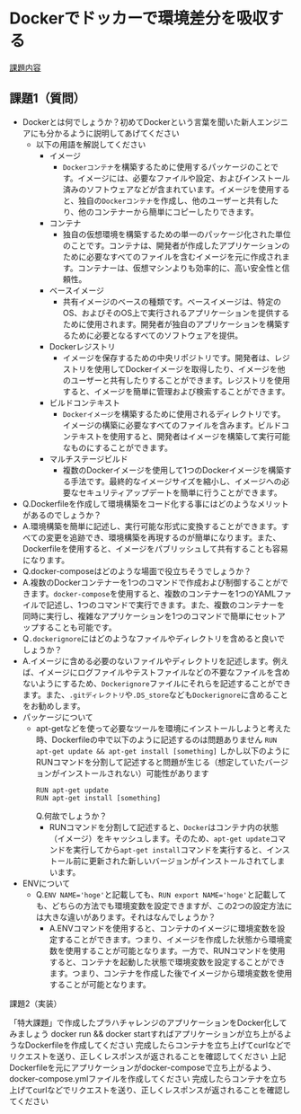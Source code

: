 # Dockerでドッカーで環境差分を吸収する
[課題内容](https://airtable.com/appPxhCPFYGqqN9YU/tblVlFr2q4lIqDKYc/viwX8r6DpCRp80swL/recI2RzOBDp8Fbvzz?blocks=hide)

## 課題1（質問）
- Dockerとは何でしょうか？初めてDockerという言葉を聞いた新人エンジニアにも分かるように説明してあげてください
  - 以下の用語を解説してください
    - イメージ
      - `Dockerコンテナ`を構築するために使用するパッケージのことです。イメージには、必要なファイルや設定、およびインストール済みのソフトウェアなどが含まれています。イメージを使用すると、独自の`Dockerコンテナ`を作成し、他のユーザーと共有したり、他のコンテナーから簡単にコピーしたりできます。 
    - コンテナ
      - 独自の仮想環境を構築するための単一のパッケージ化された単位のことです。コンテナは、開発者が作成したアプリケーションのために必要なすべてのファイルを含むイメージを元に作成されます。コンテナーは、仮想マシンよりも効率的に、高い安全性と信頼性。 
    - ベースイメージ
      - 共有イメージのベースの種類です。ベースイメージは、特定のOS、およびそのOS上で実行されるアプリケーションを提供するために使用されます。開発者が独自のアプリケーションを構築するために必要となるすべてのソフトウェアを提供。
    - Dockerレジストリ
      - イメージを保存するための中央リポジトリです。開発者は、レジストリを使用してDockerイメージを取得したり、イメージを他のユーザーと共有したりすることができます。レジストリを使用すると、イメージを簡単に管理および検索することができます。
    - ビルドコンテキスト
      - `Dockerイメージ`を構築するために使用されるディレクトリです。イメージの構築に必要なすべてのファイルを含みます。ビルドコンテキストを使用すると、開発者はイメージを構築して実行可能なものにすることができます。
    - マルチステージビルド
      - 複数のDockerイメージを使用して1つのDockerイメージを構築する手法です。最終的なイメージサイズを縮小し、イメージへの必要なセキュリティアップデートを簡単に行うことができます。
- Q.Dockerfileを作成して環境構築をコード化する事にはどのようなメリットがあるのでしょうか？
- A.環境構築を簡単に記述し、実行可能な形式に変換することができます。すべての変更を追跡でき、環境構築を再現するのが簡単になります。また、Dockerfileを使用すると、イメージをパブリッシュして共有することも容易になります。
- Q.docker-composeはどのような場面で役立ちそうでしょうか？
- A.複数のDockerコンテナーを1つのコマンドで作成および制御することができます。`docker-compose`を使用すると、複数のコンテナーを1つのYAMLファイルで記述し、1つのコマンドで実行できます。また、複数のコンテナーを同時に実行し、複雑なアプリケーションを1つのコマンドで簡単にセットアップすることも可能です。
- Q`.dockerignore`にはどのようなファイルやディレクトリを含めると良いでしょうか？
- A.イメージに含める必要のないファイルやディレクトリを記述します。例えば、イメージにログファイルやテストファイルなどの不要なファイルを含めないようにするため、`Dockerignore`ファイルにそれらを記述することができます。また、`.gitディレクトリ`や`.DS_store`なども`Dockerignore`に含めることをお勧めします。
- パッケージについて 
  - apt-getなどを使って必要なツールを環境にインストールしようと考えた時、Dockerfileの中で以下のように記述するのは問題ありません
    `RUN apt-get update && apt-get install [something]`
    しかし以下のようにRUNコマンドを分割して記述すると問題が生じる（想定していたバージョンがインストールされない）可能性があります
    ```
    RUN apt-get update
    RUN apt-get install [something]
    ```
    Q.何故でしょうか？
    - RUNコマンドを分割して記述すると、`Docker`はコンテナ内の状態（イメージ）をキャッシュします。そのため、`apt-get update`コマンドを実行してから`apt-get install`コマンドを実行すると、インストール前に更新された新しいバージョンがインストールされてしまいます。
- ENVについて 
  - Q.`ENV NAME='hoge'`と記載しても、`RUN export NAME='hoge'`と記載しても、どちらの方法でも環境変数を設定できますが、この2つの設定方法には大きな違いがあります。それはなんでしょうか？
    - A.ENVコマンドを使用すると、コンテナのイメージに環境変数を設定することができます。つまり、イメージを作成した状態から環境変数を使用することが可能となります。一方で、RUNコマンドを使用すると、コンテナを起動した状態で環境変数を設定することができます。つまり、コンテナを作成した後でイメージから環境変数を使用することが可能となります。


課題2（実装）

「特大課題」で作成したプラハチャレンジのアプリケーションをDocker化してみましょう
docker run && docker startすればアプリケーションが立ち上がるようなDockerfileを作成してください
完成したらコンテナを立ち上げてcurlなどでリクエストを送り、正しくレスポンスが返されることを確認してください
上記Dockerfileを元にアプリケーションがdocker-composeで立ち上がるよう、docker-compose.ymlファイルを作成してください
完成したらコンテナを立ち上げてcurlなどでリクエストを送り、正しくレスポンスが返されることを確認してください